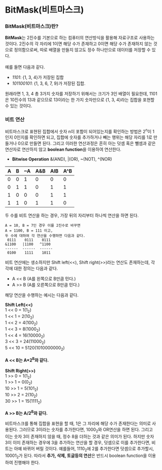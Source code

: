 # BitMask(비트마스크)

### BitMask(비트마스크)란?
 **BitMask**는 2진수를 기본으로 하는 컴퓨터의 연산방식을 활용해 자료구조로 사용하는 것이다. 2진수의 각 자리에 1이면 해당 수가 존재하고 0이면 해당 수가 존재하지 않는 것으로 정의함으로써, 따로 배열을 만들지 않고도 정수 하나만으로 데이터를 저장할 수 있다.
 <br><br>
 예를 들면 다음과 같다.
 
 + *1101*: {1, 3, 4}가 저장된 집합
 + *101100101*: {1, 3, 6, 7, 9}가 저장된 집합.

원래라면 1, 3, 4 총 3가지 숫자를 저장하기 위해서는 크기가 3인 배열이 필요한데, 1101은 10진수의 13과 같으므로 13이라는 한 가지 숫자만으로 {1, 3, 4}라는 집합을 포현할 수 있는 것이다.

### 비트 연산
비트마스크로 표현된 집합에서 숫자 n이 포함이 되어있는지를 확인하는 방법은 2<sup>n</sup>이 1인지 0인지를 확인하면 되고, 집합에 숫자를 추가하거나 빼는 행위는 해당 자리를 1로 만들거나 0으로 만들면 된다. 그리고 이러한 연산과정은 흔히 아는 덧셈 혹은 뺄셈과 같은 연산자로 연산하지 않고 **boolean function**을 이용하여 연산한다.

+ **Bitwise Operation** &(AND), |(OR), ~(NOT), ^(NOR)

|A|B|~A|A&B|AlB|A^B|
|--- |--- |--- |--- |--- |--- |
|0|0|1|0|0|0|
|0|1|1|0|1|1|
|1|0|0|0|1|1|
|1|1|0|1|1|0|

두 수를 비트 연산을 하는 경우, 가장 뒤의 자리부터 하나씩 연산을 하면 된다.
<br>
```
A = 10, B = 7인 경우 이를 2진수로 바꾸면
A = 1100, B = 111 이고,
두 수에 대하여 각 연산을 수행하면 다음과 같다.
 0111    0111    0111
&1100   |1100   ^1100
------  ------  ------
 0100    1111    1011

```

비트 연산에는 생소하지만 Shift left(<<), Shift right(>>)라는 연산도 존재하는데, 각각에 대한 정의는 다음과 같다.
+ A << B (A를 왼쪽으로 B만큼 민다.)
+ A >> B (A를 오른쪽으로 B만큼 민다.)

해당 연산을 수행하는 예시는 다음과 같다.

**Shift Left(<<)**
<br>
1 << 0 = 1(1<sub>2</sub>)<br>
1 << 1 = 2(10<sub>2</sub>)<br>
1 << 2 = 4(100<sub>2</sub>)<br>
1 << 3 = 8(1000<sub>2</sub>)<br>
1 << 4 = 16(10000<sub>2</sub>)<br>
3 << 3 = 24(11000<sub>2</sub>)<br>
5 << 10 = 5120(1010000000<sub>2</sub>)<br><br>
**A << B는 A*2<sup>B</sup>와 같다.**
<br>
<br>
**Shift Right(>>)**<br>
1 >> 0 = 1(1<sub>2</sub>)<br>
1 >> 1 = 0(0<sub>2</sub>)<br>
10 >> 1 = 5(101<sub>2</sub>)<br>
10 >> 2 = 2(10<sub>2</sub>)<br>
30 >> 1 = 15(1111<sub>2</sub>)<br><br>
**A >> B는 A/2<sup>B</sup>와 같다.**
<br>

비트마스크를 통해 집합을 표현을 할 때, 1은 그 자리에 해당 수가 존재한다는 의미로 사용된다. 그러므로 3이라는 숫자를 추가한다면, 1000<sub>2</sub>와 OR연산을 하면 된다. 그리고 이는 숫자 3이 존재하지 않을 때, 정수 8을 더하는 것과 같은 의미가 된다. 하지만 숫자 3이 이미 존재하는 경우에 3을 추가하는 연산을 할 경우, 덧셈으로 이를 추가한다면, 비트는 아예 바뀌어 버릴 것이다. 예를들어, 1110<sub>2</sub>에 2를 추가한다면 덧셈으로 추가할시, 10001<sub>2</sub>가 된다. 따라서 **추가, 삭제, 토글등의 연산**은 반드시 boolean function을 이용하여 진행해야 한다.

